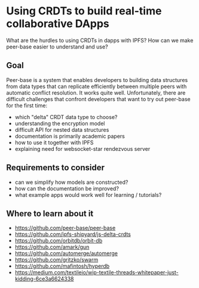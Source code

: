 # Using CRDTs to build real-time collaborative DApps

What are the hurdles to using CRDTs in dapps with IPFS? How can we make peer-base easier to understand and use?

## Goal

Peer-base is a system that enables developers to building data structures from data types that can replicate efficiently between multiple peers with automatic conflict resolution. It works quite well. Unfortunately, there are difficult challenges that confront developers that want to try out peer-base for the first time:

* which "delta" CRDT data type to choose?
* understanding the encryption model
* difficult API for nested data structures
* documentation is primarily academic papers
* how to use it together with IPFS
* explaining need for websocket-star rendezvous server

## Requirements to consider

* can we simplify how models are constructed?
* how can the documentation be improved?
* what example apps would work well for learning / tutorials?

## Where to learn about it

* https://github.com/peer-base/peer-base
* https://github.com/ipfs-shipyard/js-delta-crdts
* https://github.com/orbitdb/orbit-db
* https://github.com/amark/gun
* https://github.com/automerge/automerge
* https://github.com/gritzko/swarm
* https://github.com/mafintosh/hyperdb
* https://medium.com/textileio/wip-textile-threads-whitepaper-just-kidding-6ce3a6624338
